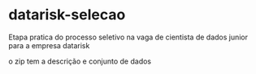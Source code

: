 # datarisk-selecao

Etapa pratica do processo seletivo na vaga de cientista de dados junior para a empresa datarisk

o zip tem a descrição e conjunto de dados
